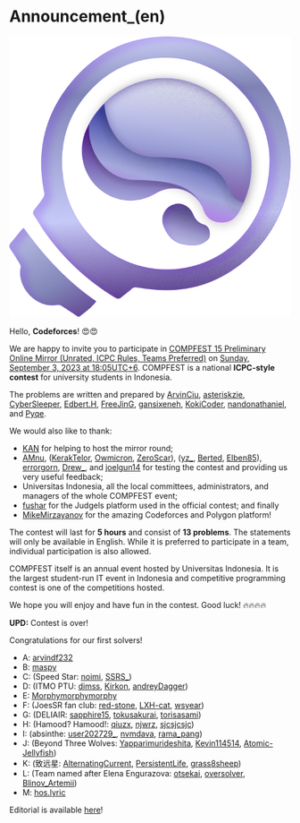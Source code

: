 # Announcement_(en)

![logo](images/54ec8a2a974eb225636db378f5470e039144d49b.png)

Hello, **Codeforces**! 😍😍

We are happy to invite you to participate in [COMPFEST 15 Preliminary Online Mirror (Unrated, ICPC Rules, Teams Preferred)](https://codeforces.com/contests/1866) on [Sunday, September 3, 2023 at 18:05UTC+6](https://codeforces.com/https://www.timeanddate.com/worldclock/fixedtime.html?day=3&month=9&year=2023&hour=15&min=5&sec=0&p1=166). COMPFEST is a national **ICPC-style contest** for university students in Indonesia.

The problems are written and prepared by [ArvinCiu](https://codeforces.com/profile/ArvinCiu "Candidate Master ArvinCiu"), [asteriskzie](https://codeforces.com/profile/asteriskzie "Specialist asteriskzie"), [CyberSleeper](https://codeforces.com/profile/CyberSleeper "Expert CyberSleeper"), [Edbert.H](https://codeforces.com/profile/Edbert.H "Expert Edbert.H"), [FreeJinG](https://codeforces.com/profile/FreeJinG "Expert FreeJinG"), [gansixeneh](https://codeforces.com/profile/gansixeneh "Candidate Master gansixeneh"), [KokiCoder](https://codeforces.com/profile/KokiCoder "Expert KokiCoder"), [nandonathaniel](https://codeforces.com/profile/nandonathaniel "Candidate Master nandonathaniel"), and [Pyqe](https://codeforces.com/profile/Pyqe "International Grandmaster Pyqe").

We would also like to thank:

 * [KAN](https://codeforces.com/profile/KAN "Legendary Grandmaster KAN") for helping to host the mirror round;
* [AMnu](https://codeforces.com/profile/AMnu "Expert AMnu"), ([KerakTelor](https://codeforces.com/profile/KerakTelor "Candidate Master KerakTelor"), [Owmicron](https://codeforces.com/profile/Owmicron "Master Owmicron"), [ZeroScar](https://codeforces.com/profile/ZeroScar "Candidate Master ZeroScar")), ([yz_](https://codeforces.com/profile/yz_ "Master yz_"), [Berted](https://codeforces.com/profile/Berted "Master Berted"), [Elben85](https://codeforces.com/profile/Elben85 "Candidate Master Elben85")), [errorgorn](https://codeforces.com/profile/errorgorn "International Grandmaster errorgorn"), [Drew_](https://codeforces.com/profile/Drew_ "Master Drew_"), and [joelgun14](https://codeforces.com/profile/joelgun14 "Master joelgun14") for testing the contest and providing us very useful feedback;
* Universitas Indonesia, all the local committees, administrators, and managers of the whole COMPFEST event;
* [fushar](https://codeforces.com/profile/fushar "Specialist fushar") for the Judgels platform used in the official contest; and finally
* [MikeMirzayanov](https://codeforces.com/profile/MikeMirzayanov "Headquarters, MikeMirzayanov") for the amazing Codeforces and Polygon platform!

The contest will last for **5 hours** and consist of **13 problems**. The statements will only be available in English. While it is preferred to participate in a team, individual participation is also allowed.

COMPFEST itself is an annual event hosted by Universitas Indonesia. It is the largest student-run IT event in Indonesia and competitive programming contest is one of the competitions hosted.

We hope you will enjoy and have fun in the contest. Good luck! 🔥🔥🔥🔥

**UPD:** Contest is over!

Congratulations for our first solvers!

 * A: [arvindf232](https://codeforces.com/profile/arvindf232 "Legendary Grandmaster arvindf232")
* B: [maspy](https://codeforces.com/profile/maspy "International Grandmaster maspy")
* C: (Speed Star: [noimi](https://codeforces.com/profile/noimi "Legendary Grandmaster noimi"), [SSRS_](https://codeforces.com/profile/SSRS_ "Legendary Grandmaster SSRS_"))
* D: (ITMO PTU: [dimss](https://codeforces.com/profile/dimss "Master dimss"), [Kirkon](https://codeforces.com/profile/Kirkon "Candidate Master Kirkon"), [andreyDagger](https://codeforces.com/profile/andreyDagger "Candidate Master andreyDagger"))
* E: [Morphymorphymorphy](https://codeforces.com/profile/Morphymorphymorphy "International Grandmaster Morphymorphymorphy")
* F: (JoesSR fan club: [red-stone](https://codeforces.com/profile/red-stone "Master red-stone"), [LXH-cat](https://codeforces.com/profile/LXH-cat "International Grandmaster LXH-cat"), [wsyear](https://codeforces.com/profile/wsyear "Grandmaster wsyear"))
* G: (DELIAIR: [sapphire15](https://codeforces.com/profile/sapphire15 "Candidate Master sapphire15"), [tokusakurai](https://codeforces.com/profile/tokusakurai "International Grandmaster tokusakurai"), [torisasami](https://codeforces.com/profile/torisasami "Grandmaster torisasami"))
* H: (Hamood? Hamood!: [qiuzx](https://codeforces.com/profile/qiuzx "International Grandmaster qiuzx"), [njwrz](https://codeforces.com/profile/njwrz "International Grandmaster njwrz"), [sjcsjcsjc](https://codeforces.com/profile/sjcsjcsjc "International Grandmaster sjcsjcsjc"))
* I: (absinthe: [user202729_](https://codeforces.com/profile/user202729_ "International Grandmaster user202729_"), [nvmdava](https://codeforces.com/profile/nvmdava "Grandmaster nvmdava"), [rama_pang](https://codeforces.com/profile/rama_pang "Grandmaster rama_pang"))
* J: (Beyond Three Wolves: [Yapparimurideshita](https://codeforces.com/profile/Yapparimurideshita "Grandmaster Yapparimurideshita"), [Kevin114514](https://codeforces.com/profile/Kevin114514 "Legendary Grandmaster Kevin114514"), [Atomic-Jellyfish](https://codeforces.com/profile/Atomic-Jellyfish "Grandmaster Atomic-Jellyfish"))
* K: (致远星: [AlternatingCurrent](https://codeforces.com/profile/AlternatingCurrent "International Grandmaster AlternatingCurrent"), [PersistentLife](https://codeforces.com/profile/PersistentLife "Grandmaster PersistentLife"), [grass8sheep](https://codeforces.com/profile/grass8sheep "Grandmaster grass8sheep"))
* L: (Team named after Elena Engurazova: [otsekai](https://codeforces.com/profile/otsekai "Specialist otsekai"), [oversolver](https://codeforces.com/profile/oversolver "Master oversolver"), [Blinov_Artemii](https://codeforces.com/profile/Blinov_Artemii "Master Blinov_Artemii"))
* M: [hos.lyric](https://codeforces.com/profile/hos.lyric "Legendary Grandmaster hos.lyric")

Editorial is available [here](Tutorial_(en).md)!

